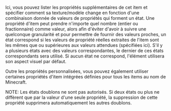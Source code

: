 Ici, vous pouvez lister les propriétés supplémentaires de cet item et spécifier comment sa texture/modèle change en fonction d'une combinaison donnée de valeurs de propriétés qui forment un état. Une propriété d'item peut prendre n'importe quel nombre (entier ou fractionnaire) comme valeur, alors afin d'éviter d'avoir à suivre une quelconque granularité et pour permettre de fournir des valeurs proches, un état correspond si les valeurs de propriété réelles extraites de l'item sont les mêmes que ou supérieures aux valeurs attendues (spécifiées ici). S'il y a plusieurs états avec des valeurs correspondantes, le dernier de ces états correspondants sera utilisé. Si aucun état ne correspond, l'élément utilisera son aspect visuel par défaut.

Outre les propriétés personnalisées, vous pouvez également utiliser certaines propriétés d'item intégrées définies pour tous les items au nom de Minecraft.

NOTE: Les états doublons ne sont pas autorisés. Si deux états ou plus ne diffèrent que par la valeur d'une seule propriété, la suppression de cette propriété supprimera automatiquement les autres doublons.